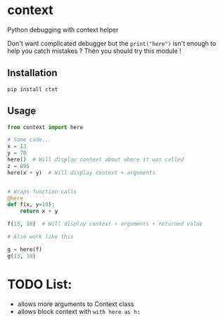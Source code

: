 # context

Python debugging with context helper

Don't want complicated debugger but the `print("here")` isn't enough to help you catch mistakes ? Then you should try this module !

## Installation

```
pip install ctxt
```

## Usage

```python
from context import here

# Some code...
x = 13
y = 78
here()  # Will display context about where it was called
z = 895
here(x + y)  # Will display context + arguments


# Wraps function calls
@here
def f(x, y=10):
    return x + y

f(13, 10)  # Will display context + arguments + returned value

# Also work like this

g = here(f)
g(13, 10)
```


# TODO List:

- allows more arguments to Context class
- allows block context with `with here as h:`
